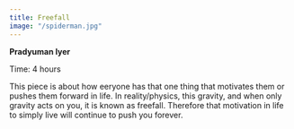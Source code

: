```yaml
---
title: Freefall
image: "/spiderman.jpg"
---
```


**Pradyuman Iyer**


Time: 4 hours

This piece is about how eeryone has that one thing that motivates them or pushes them forward in life. In reality/physics, this gravity, and when only gravity acts on you, it is known as freefall. Therefore that motivation in life to simply live will continue to push you forever.